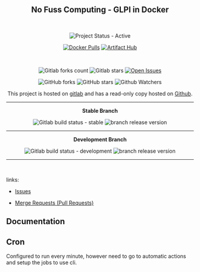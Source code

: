 <div align="center" width="100%">

## No Fuss Computing - GLPI in Docker



<br>

![Project Status - Active](https://img.shields.io/badge/Project%20Status-Active-green?logo=gitlab&style=plastic) 

[![Docker Pulls](https://img.shields.io/docker/pulls/nofusscomputing/docker-glpi?style=plastic&logo=docker&color=0db7ed)](https://hub.docker.com/r/nofusscomputing/docker-glpi) [![Artifact Hub](https://img.shields.io/endpoint?style=plastic&url=https://artifacthub.io/badge/repository/nfc-docker-glpi)](https://artifacthub.io/packages/search?repo=nfc-docker-glpi)

<br>

![Gitlab forks count](https://img.shields.io/badge/dynamic/json?label=Forks&query=%24.forks_count&url=https%3A%2F%2Fgitlab.com%2Fapi%2Fv4%2Fprojects%2F12928828%2F&color=ff782e&logo=gitlab&style=plastic) ![Gitlab stars](https://img.shields.io/badge/dynamic/json?label=Stars&query=%24.star_count&url=https%3A%2F%2Fgitlab.com%2Fapi%2Fv4%2Fprojects%2F12928828%2F&color=ff782e&logo=gitlab&style=plastic) [![Open Issues](https://img.shields.io/badge/dynamic/json?color=ff782e&logo=gitlab&style=plastic&label=Open%20Issues&query=%24.statistics.counts.opened&url=https%3A%2F%2Fgitlab.com%2Fapi%2Fv4%2Fprojects%2F12928828%2Fissues_statistics)](https://gitlab.com/nofusscomputing/projects/docker-glpi/-/issues)



![GitHub forks](https://img.shields.io/github/forks/NoFussComputing/docker-glpi?logo=github&style=plastic&color=000000&labell=Forks) ![GitHub stars](https://img.shields.io/github/stars/NoFussComputing/docker-glpi?color=000000&logo=github&style=plastic) ![Github Watchers](https://img.shields.io/github/watchers/NoFussComputing/docker-glpi?color=000000&label=Watchers&logo=github&style=plastic)
<br>

This project is hosted on [gitlab](https://gitlab.com/nofusscomputing/projects/docker-glpi) and has a read-only copy hosted on [Github](https://github.com/NoFussComputing/docker-glpi).

----

**Stable Branch**

![Gitlab build status - stable](https://img.shields.io/badge/dynamic/json?color=ff782e&label=Build&query=0.status&url=https%3A%2F%2Fgitlab.com%2Fapi%2Fv4%2Fprojects%2F12928828%2Fpipelines%3Fref%3Dmaster&logo=gitlab&style=plastic) ![branch release version](https://img.shields.io/badge/dynamic/yaml?color=ff782e&logo=gitlab&style=plastic&label=Release&query=%24.commitizen.version&url=https%3A//gitlab.com/nofusscomputing/projects/docker-glpi%2F-%2Fraw%2Fmaster%2F.cz.yaml) 

----

**Development Branch** 

![Gitlab build status - development](https://img.shields.io/badge/dynamic/json?color=ff782e&label=Build&query=0.status&url=https%3A%2F%2Fgitlab.com%2Fapi%2Fv4%2Fprojects%2F12928828%2Fpipelines%3Fref%3Ddevelopment&logo=gitlab&style=plastic) ![branch release version](https://img.shields.io/badge/dynamic/yaml?color=ff782e&logo=gitlab&style=plastic&label=Release&query=%24.commitizen.version&url=https%3A//gitlab.com/nofusscomputing/projects/docker-glpi%2F-%2Fraw%2Fdevelopment%2F.cz.yaml)

----
<br>

</div>

links:

- [Issues](https://gitlab.com/nofusscomputing/projects/docker-glpi/-/issues)

- [Merge Requests (Pull Requests)](https://gitlab.com/nofusscomputing/projects/docker-glpi/-/merge_requests)

</div>

## Documentation




## Cron

Configured to run every minute, however need to go to automatic actions and setup the jobs to use cli.